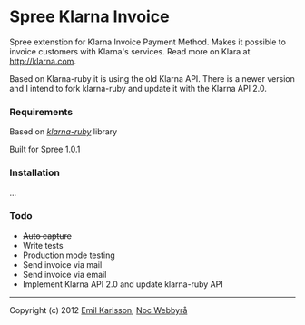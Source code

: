 Spree Klarna Invoice
==================

Spree extenstion for Klarna Invoice Payment Method. Makes it possible to invoice customers with Klarna's services. Read more on Klara at http://klarna.com.

Based on Klarna-ruby it is using the old Klarna API. There is a newer version and I intend to fork klarna-ruby and update it with the Klarna API 2.0.

### Requirements

Based on *[klarna-ruby](https://github.com/merchii/klarna-ruby)* library

Built for Spree 1.0.1

### Installation

...

### Todo

- ~~Auto capture~~
- Write tests
- Production mode testing
- Send invoice via mail
- Send invoice via email
- Implement Klarna API 2.0 and update klarna-ruby API

---

Copyright (c) 2012 [Emil Karlsson]([http://emilkarl.se), [Noc Webbyrå](http://nocweb.se)
